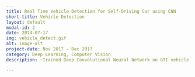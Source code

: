 ```yaml
---
title: Real Time Vehicle Detection for Self-Driving Car using CNN
short-title: Vehicle Detection
layout: default
modal-id: 2
date: 2014-07-17
img: vehicle_detect.gif
alt: image-alt
project-date: Nov 2017 - Dec 2017
category: Deep Learning, Computer Vision
description: ~Trained Deep Convolutional Neural Network on GTI vehicle image dataset and achieved 98% accuracy<br><br>~Implemented transfer learning to detect vehicles in high dimensional images/videos from KITTI benchmark

---
```


